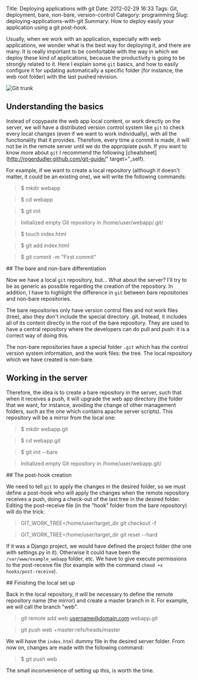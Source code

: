 Title: Deploying applications with git
Date: 2012-02-29 16:33
Tags: Git, deployment, bare, non-bare, version-control
Category: programming
Slug: deploying-applications-with-git
Summary: How to deploy easily your application using a git post-hook.

Usually, when we work with an application, especially with web applications, we wonder what is the best way for deploying it, and there are many. It is really important to be comfortable with the way in which we deploy these kind of applications, because the productivity is going to be strongly related to it. Here I explain some `git` basics, and how to easily configure it for updating automatically a specific folder (for instance, the web root folder) with the last pushed revision.

![Git trunk](http://thekevindolan.com/wp-content/uploads/2010/03/git_two1-600x480.jpg)

## Understanding the basics

Instead of copypaste the web app local content, or work directly on the server, we will have a distributed version control system like `git` to check every local changes (even if we want to work individually), with all the functionality that it provides. Therefore, every time a commit is made, it will not be in the remote server until we do the appropiate push. If you want to know more about `git` I recommend the following [cheatsheet](http://rogerdudler.github.com/git-guide/" target="_self).

For example, if we want to create a local repository (although it doesn't matter, it could be an existing one), we will write the following commands:

> $ mkdir webapp

> $ cd webapp

> $ git init

> Initialized empty Git repository in /home/user/webapp/.git/

> $ touch index.html

> $ git add index.html

> $ git commit -m "First commit"

## The bare and non-bare differentiation

Now we have a local `git` repository, but... What about the server? I'll try to be as generic as possible regarding the creation of the repository. In addition, I have to highlight the difference in `git` between bare repositories and non-bare repositories.

The bare repositories only have version control files and not work files (tree), also they don't include the special directory .git. Instead, it includes all of its content directly in the root of the bare repository. They are used to have a central repository where the developers can do pull and push: it is a correct way of doing this.

The non-bare repositories have a special folder `.git` which has the control version system information, and the work files: the tree. The local repository which we have created is non-bare.

## Working in the server

Therefore, the idea is to create a bare repository in the server, such that when it receives a push, it will upgrade the web app directory (the folder that we want, for instance, avoiding the change of other management folders, such as the one which contains apache server scripts). This repository will be a mirror from the local one:

> $ mkdir webapp.git

> $ cd webapp.git

> $ git init --bare

> Initialized empty Git repository in /home/user/webapp.git/

## The post-hook creation

We need to tell `git` to apply the changes in the desired folder, so we must define a post-hook who will apply the changes when the remote repository receives a push, doing a check-out of the last tree in the desired folder. Editing the post-receive file (in the &quot;hook&quot; folder from the bare repository) will do the trick:

> GIT_WORK_TREE=/home/user/target_dir git checkout -f

> GIT_WORK_TREE=/home/user/target_dir git reset --hard

If it was a Django project, we would have defined the project folder (the one with settings.py in it). Otherwise it could have been the `/var/www/example_webapp` folder, etc. We have to give execute permissions to the post-receive file (for example with the command `chmod +x hooks/post-receive`).

## Finishing the local set up

Back in the local repository, it will be necessary to define the remote repository name (the mirror) and create a master branch in it. For example, we will call the branch &quot;web&quot;.

> git remote add web username@domain.com:webapp.git

> git push web +master:refs/heads/master

We will have the `index.html` dummy file in the desired server folder. From now on, changes are made with the following command:

> $ git push web

The small inconvenience of setting up this, is worth the time.